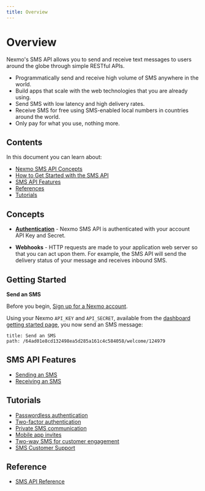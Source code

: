 ```yaml
---
title: Overview
---
```


# Overview

Nexmo's SMS API allows you to send and receive text messages to users around the globe through simple RESTful APIs.

* Programmatically send and receive high volume of SMS anywhere in the world.
* Build apps that scale with the web technologies that you are already using.
* Send SMS with low latency and high delivery rates.
* Receive SMS for free using SMS-enabled local numbers in countries around the world.
* Only pay for what you use, nothing more.

## Contents

In this document you can learn about:

* [Nexmo SMS API Concepts](#concepts)
* [How to Get Started with the SMS API](#getting-started)
* [SMS API Features](#sms-api-features)
* [References](#references)
* [Tutorials](#tutorials)

## Concepts

* **[Authentication](/api/sms#authentication-information)** - Nexmo SMS API is authenticated with your account API Key and Secret.

* **Webhooks** - HTTP requests are made to your application web server so that you can act upon them. For example, the SMS API will send the delivery status of your message and receives inbound SMS.

## Getting Started

**Send an SMS**

Before you begin, [Sign up for a Nexmo account](https://dashboard.nexmo.com/sign-up).

Using your Nexmo `API_KEY` and `API_SECRET`, available from the [dashboard getting started page](https://dashboard.nexmo.com/getting-started-guide), you now send an SMS message:

```techio
title: Send an SMS
path: /64ad01e8cd132498ea5d285a161c4c584058/welcome/124979
```

## SMS API Features

* [Sending an SMS](/messaging/sms/building-blocks/send-an-sms)
* [Receiving an SMS](/messaging/sms/building-blocks/receiving-an-sms)

## Tutorials

* [Passwordless authentication](/tutorials/passwordless-authentication)
* [Two-factor authentication](/tutorials/two-factor-authentication)
* [Private SMS communication](/tutorials/private-sms-communication)
* [Mobile app invites](/tutorials/mobile-app-invites)
* [Two-way SMS for customer engagement](/tutorials/two-way-sms-for-customer-engagement)
* [SMS Customer Support](/tutorials/sms-customer-support)

## Reference

* [SMS API Reference](/api/sms)

